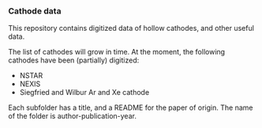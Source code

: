 ### Cathode data
This repository contains digitized data of hollow cathodes, and other useful data.

The list of cathodes will grow in time. At the moment, the following cathodes have been (partially) digitized:
- NSTAR
- NEXIS
- Siegfried and Wilbur Ar and Xe cathode 

Each subfolder has a title, and a README for the paper of origin. The name of the folder is author-publication-year.
